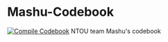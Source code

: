 # Mashu-Codebook
[![Compile Codebook](https://github.com/Yuankai619/Mashu-Codebook/actions/workflows/check.yml/badge.svg)](https://github.com/Yuankai619/Mashu-Codebook/actions/workflows/check.yml)
NTOU team Mashu's codebook



